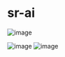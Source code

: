 # sr-ai
![image](https://github.com/shoxruxsunnatov/sr-ai/assets/81769242/aed3d434-96d0-4ed9-9df9-c48990f7c85b)

![image](https://github.com/shoxruxsunnatov/sr-ai/assets/81769242/60d225ee-228b-4c6b-b5d0-a28769bab3e8)
![image](https://github.com/shoxruxsunnatov/sr-ai/assets/81769242/46e92bf4-9567-4402-b7d4-b570f61db317)
